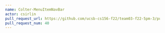 ```yaml
---
name: Colter-MenuItemNavBar
actor: csirlin
pull_request_url: https://github.com/ucsb-cs156-f22/team03-f22-5pm-3/pull/40
pull_request_num: 40
---
```

